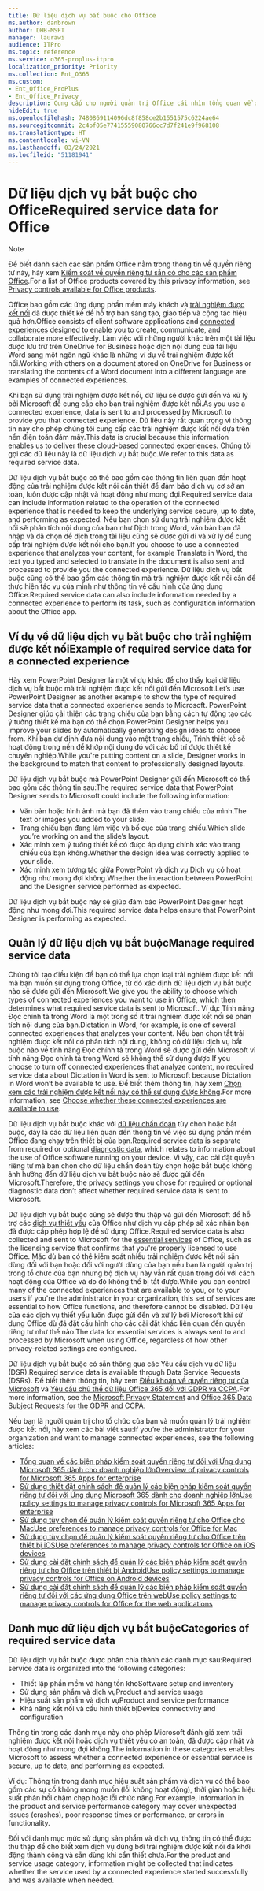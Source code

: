 ```yaml
---
title: Dữ liệu dịch vụ bắt buộc cho Office
ms.author: danbrown
author: DHB-MSFT
manager: laurawi
audience: ITPro
ms.topic: reference
ms.service: o365-proplus-itpro
localization_priority: Priority
ms.collection: Ent_O365
ms.custom:
- Ent_Office_ProPlus
- Ent_Office_Privacy
description: Cung cấp cho người quản trị Office cái nhìn tổng quan về dữ liệu dịch vụ bắt buộc được thu thập về các trải nghiệm được kết nối trong Office.
hideEdit: true
ms.openlocfilehash: 7480869114096dc8f858ce2b1551575c6224ae64
ms.sourcegitcommit: 2c4bf05e77415559080766cc7d7f241e9f968108
ms.translationtype: HT
ms.contentlocale: vi-VN
ms.lasthandoff: 03/24/2021
ms.locfileid: "51181941"
---
```

# <a name="required-service-data-for-office"></a><span data-ttu-id="65a63-103">Dữ liệu dịch vụ bắt buộc cho Office</span><span class="sxs-lookup"><span data-stu-id="65a63-103">Required service data for Office</span></span>

> [!NOTE]
> <span data-ttu-id="65a63-104">Để biết danh sách các sản phẩm Office nằm trong thông tin về quyền riêng tư này, hãy xem [Kiểm soát về quyền riêng tư sẵn có cho các sản phẩm Office](products-versions-privacy-controls.md).</span><span class="sxs-lookup"><span data-stu-id="65a63-104">For a list of Office products covered by this privacy information, see [Privacy controls available for Office products](products-versions-privacy-controls.md).</span></span>

<span data-ttu-id="65a63-105">Office bao gồm các ứng dụng phần mềm máy khách và [trải nghiệm được kết nối](connected-experiences.md) đã được thiết kế để hỗ trợ bạn sáng tạo, giao tiếp và cộng tác hiệu quả hơn.</span><span class="sxs-lookup"><span data-stu-id="65a63-105">Office consists of client software applications and [connected experiences](connected-experiences.md) designed to enable you to create, communicate, and collaborate more effectively.</span></span> <span data-ttu-id="65a63-106">Làm việc với những người khác trên một tài liệu được lưu trữ trên OneDrive for Business hoặc dịch nội dung của tài liệu Word sang một ngôn ngữ khác là những ví dụ về trải nghiệm được kết nối.</span><span class="sxs-lookup"><span data-stu-id="65a63-106">Working with others on a document stored on OneDrive for Business or translating the contents of a Word document into a different language are examples of connected experiences.</span></span>

<span data-ttu-id="65a63-107">Khi bạn sử dụng trải nghiệm được kết nối, dữ liệu sẽ được gửi đến và xử lý bởi Microsoft để cung cấp cho bạn trải nghiệm được kết nối.</span><span class="sxs-lookup"><span data-stu-id="65a63-107">As you use a connected experience, data is sent to and processed by Microsoft to provide you that connected experience.</span></span> <span data-ttu-id="65a63-108">Dữ liệu này rất quan trọng vì thông tin này cho phép chúng tôi cung cấp các trải nghiệm được kết nối dựa trên nền điện toán đám mây.</span><span class="sxs-lookup"><span data-stu-id="65a63-108">This data is crucial because this information enables us to deliver these cloud-based connected experiences.</span></span> <span data-ttu-id="65a63-109">Chúng tôi gọi các dữ liệu này là dữ liệu dịch vụ bắt buộc.</span><span class="sxs-lookup"><span data-stu-id="65a63-109">We refer to this data as required service data.</span></span>

<span data-ttu-id="65a63-110">Dữ liệu dịch vụ bắt buộc có thể bao gồm các thông tin liên quan đến hoạt động của trải nghiệm được kết nối cần thiết để đảm bảo dịch vụ cơ sở an toàn, luôn được cập nhật và hoạt động như mong đợi.</span><span class="sxs-lookup"><span data-stu-id="65a63-110">Required service data can include information related to the operation of the connected experience that is needed to keep the underlying service secure, up to date, and performing as expected.</span></span> <span data-ttu-id="65a63-111">Nếu bạn chọn sử dụng trải nghiệm được kết nối sẽ phân tích nội dung của bạn như Dịch trong Word, văn bản bạn đã nhập và đã chọn để dịch trong tài liệu cũng sẽ được gửi đi và xử lý để cung cấp trải nghiệm được kết nối cho bạn.</span><span class="sxs-lookup"><span data-stu-id="65a63-111">If you choose to use a connected experience that analyzes your content, for example Translate in Word, the text you typed and selected to translate in the document is also sent and processed to provide you the connected experience.</span></span> <span data-ttu-id="65a63-112">Dữ liệu dịch vụ bắt buộc cũng có thể bao gồm các thông tin mà trải nghiệm được kết nối cần để thực hiện tác vụ của mình như thông tin về cấu hình của ứng dụng Office.</span><span class="sxs-lookup"><span data-stu-id="65a63-112">Required service data can also include information needed by a connected experience to perform its task, such as configuration information about the Office app.</span></span>

## <a name="example-of-required-service-data-for-a-connected-experience"></a><span data-ttu-id="65a63-113">Ví dụ về dữ liệu dịch vụ bắt buộc cho trải nghiệm được kết nối</span><span class="sxs-lookup"><span data-stu-id="65a63-113">Example of required service data for a connected experience</span></span>

<span data-ttu-id="65a63-114">Hãy xem PowerPoint Designer là một ví dụ khác để cho thấy loại dữ liệu dịch vụ bắt buộc mà trải nghiệm được kết nối gửi đến Microsoft.</span><span class="sxs-lookup"><span data-stu-id="65a63-114">Let’s use PowerPoint Designer as another example to show the type of required service data that a connected experience sends to Microsoft.</span></span> <span data-ttu-id="65a63-115">PowerPoint Designer giúp cải thiện các trang chiếu của bạn bằng cách tự động tạo các ý tưởng thiết kế mà bạn có thể chọn.</span><span class="sxs-lookup"><span data-stu-id="65a63-115">PowerPoint Designer helps you improve your slides by automatically generating design ideas to choose from.</span></span> <span data-ttu-id="65a63-116">Khi bạn dự định đưa nội dung vào một trang chiếu, Trình thiết kế sẽ hoạt động trong nền để khớp nội dung đó với các bố trí được thiết kế chuyên nghiệp.</span><span class="sxs-lookup"><span data-stu-id="65a63-116">While you're putting content on a slide, Designer works in the background to match that content to professionally designed layouts.</span></span>

<span data-ttu-id="65a63-117">Dữ liệu dịch vụ bắt buộc mà PowerPoint Designer gửi đến Microsoft có thể bao gồm các thông tin sau:</span><span class="sxs-lookup"><span data-stu-id="65a63-117">The required service data that PowerPoint Designer sends to Microsoft could include the following information:</span></span>
- <span data-ttu-id="65a63-118">Văn bản hoặc hình ảnh mà bạn đã thêm vào trang chiếu của mình.</span><span class="sxs-lookup"><span data-stu-id="65a63-118">The text or images you added to your slide.</span></span>
- <span data-ttu-id="65a63-119">Trang chiếu bạn đang làm việc và bố cục của trang chiếu.</span><span class="sxs-lookup"><span data-stu-id="65a63-119">Which slide you’re working on and the slide’s layout.</span></span>
- <span data-ttu-id="65a63-120">Xác minh xem ý tưởng thiết kế có được áp dụng chính xác vào trang chiếu của bạn không.</span><span class="sxs-lookup"><span data-stu-id="65a63-120">Whether the design idea was correctly applied to your slide.</span></span>
- <span data-ttu-id="65a63-121">Xác minh xem tương tác giữa PowerPoint và dịch vụ Dịch vụ có hoạt động như mong đợi không.</span><span class="sxs-lookup"><span data-stu-id="65a63-121">Whether the interaction between PowerPoint and the Designer service performed as expected.</span></span>

<span data-ttu-id="65a63-122">Dữ liệu dịch vụ bắt buộc này sẽ giúp đảm bảo PowerPoint Designer hoạt động như mong đợi.</span><span class="sxs-lookup"><span data-stu-id="65a63-122">This required service data helps ensure that PowerPoint Designer is performing as expected.</span></span>

## <a name="manage-required-service-data"></a><span data-ttu-id="65a63-123">Quản lý dữ liệu dịch vụ bắt buộc</span><span class="sxs-lookup"><span data-stu-id="65a63-123">Manage required service data</span></span>

<span data-ttu-id="65a63-124">Chúng tôi tạo điều kiện để bạn có thể lựa chọn loại trải nghiệm được kết nối mà bạn muốn sử dụng trong Office, từ đó xác định dữ liệu dịch vụ bắt buộc nào sẽ được gửi đến Microsoft.</span><span class="sxs-lookup"><span data-stu-id="65a63-124">We give you the ability to choose which types of connected experiences you want to use in Office, which then determines what required service data is sent to Microsoft.</span></span> <span data-ttu-id="65a63-125">Ví dụ: Tính năng Đọc chính tả trong Word là một trong số ít trải nghiệm được kết nối sẽ phân tích nội dung của bạn.</span><span class="sxs-lookup"><span data-stu-id="65a63-125">Dictation in Word, for example, is one of several connected experiences that analyzes your content.</span></span> <span data-ttu-id="65a63-126">Nếu bạn chọn tắt trải nghiệm được kết nối có phân tích nội dung, không có dữ liệu dịch vụ bắt buộc nào về tính năng Đọc chính tả trong Word sẽ được gửi đến Microsoft vì tính năng Đọc chính tả trong Word sẽ không thể sử dụng được.</span><span class="sxs-lookup"><span data-stu-id="65a63-126">If you choose to turn off connected experiences that analyze content, no required service data about Dictation in Word is sent to Microsoft because Dictation in Word won’t be available to use.</span></span> <span data-ttu-id="65a63-127">Để biết thêm thông tin, hãy xem [Chọn xem các trải nghiệm được kết nối này có thể sử dụng được không](connected-experiences.md#choose-whether-these-connected-experiences-are-available-to-use).</span><span class="sxs-lookup"><span data-stu-id="65a63-127">For more information, see [Choose whether these connected experiences are available to use](connected-experiences.md#choose-whether-these-connected-experiences-are-available-to-use).</span></span>

<span data-ttu-id="65a63-128">Dữ liệu dịch vụ bắt buộc khác với [dữ liệu chẩn đoán](overview-privacy-controls.md#diagnostic-data-sent-from-microsoft-365-apps-for-enterprise-to-microsoft) tùy chọn hoặc bắt buộc, đây là các dữ liệu liên quan đến thông tin về việc sử dụng phần mềm Office đang chạy trên thiết bị của bạn.</span><span class="sxs-lookup"><span data-stu-id="65a63-128">Required service data is separate from required or optional [diagnostic data](overview-privacy-controls.md#diagnostic-data-sent-from-microsoft-365-apps-for-enterprise-to-microsoft), which relates to information about the use of Office software running on your device.</span></span> <span data-ttu-id="65a63-129">Vì vậy, các cài đặt quyền riêng tư mà bạn chọn cho dữ liệu chẩn đoán tùy chọn hoặc bắt buộc không ảnh hưởng đến dữ liệu dịch vụ bắt buộc nào sẽ được gửi đến Microsoft.</span><span class="sxs-lookup"><span data-stu-id="65a63-129">Therefore, the privacy settings you chose for required or optional diagnostic data don’t affect whether required service data is sent to Microsoft.</span></span>

<span data-ttu-id="65a63-130">Dữ liệu dịch vụ bắt buộc cũng sẽ được thu thập và gửi đến Microsoft để hỗ trợ các [dịch vụ thiết yếu](essential-services.md) của Office như dịch vụ cấp phép sẽ xác nhận bạn đã được cấp phép hợp lệ để sử dụng Office.</span><span class="sxs-lookup"><span data-stu-id="65a63-130">Required service data is also collected and sent to Microsoft for the [essential services](essential-services.md) of Office, such as the licensing service that confirms that you're properly licensed to use Office.</span></span> <span data-ttu-id="65a63-131">Mặc dù bạn có thể kiểm soát nhiều trải nghiệm được kết nối sẵn dùng đối với bạn hoặc đối với người dùng của bạn nếu bạn là người quản trị trong tổ chức của bạn nhưng bộ dịch vụ này vẫn rất quan trọng đối với cách hoạt động của Office và do đó không thể bị tắt được.</span><span class="sxs-lookup"><span data-stu-id="65a63-131">While you can control many of the connected experiences that are available to you, or to your users if you're the administrator in your organization, this set of services are essential to how Office functions, and therefore cannot be disabled.</span></span> <span data-ttu-id="65a63-132">Dữ liệu của các dịch vụ thiết yếu luôn được gửi đến và xử lý bởi Microsoft khi sử dụng Office dù đã đặt cấu hình cho các cài đặt khác liên quan đến quyền riêng tư như thế nào.</span><span class="sxs-lookup"><span data-stu-id="65a63-132">The data for essential services is always sent to and processed by Microsoft when using Office, regardless of how other privacy-related settings are configured.</span></span>

<span data-ttu-id="65a63-133">Dữ liệu dịch vụ bắt buộc có sẵn thông qua các Yêu cầu dịch vụ dữ liệu (DSR).</span><span class="sxs-lookup"><span data-stu-id="65a63-133">Required service data is available through Data Service Requests (DSRs).</span></span> <span data-ttu-id="65a63-134">Để biết thêm thông tin, hãy xem [Điều khoản về quyền riêng tư của Microsoft](https://privacy.microsoft.com/privacystatement) và [Yêu cầu chủ thể dữ liệu Office 365 đối với GDPR và CCPA](/microsoft-365/compliance/gdpr-dsr-office365).</span><span class="sxs-lookup"><span data-stu-id="65a63-134">For more information, see the [Microsoft Privacy Statement](https://privacy.microsoft.com/privacystatement) and [Office 365 Data Subject Requests for the GDPR and CCPA](/microsoft-365/compliance/gdpr-dsr-office365).</span></span>

<span data-ttu-id="65a63-135">Nếu bạn là người quản trị cho tổ chức của bạn và muốn quản lý trải nghiệm được kết nối, hãy xem các bài viết sau:</span><span class="sxs-lookup"><span data-stu-id="65a63-135">If you’re the administrator for your organization and want to manage connected experiences, see the following articles:</span></span>

- [<span data-ttu-id="65a63-136">Tổng quan về các biện pháp kiểm soát quyền riêng tư đối với Ứng dụng Microsoft 365 dành cho doanh nghiệp lớn</span><span class="sxs-lookup"><span data-stu-id="65a63-136">Overview of privacy controls for Microsoft 365 Apps for enterprise</span></span>](overview-privacy-controls.md)
- [<span data-ttu-id="65a63-137">Sử dụng thiết đặt chính sách để quản lý các biện pháp kiểm soát quyền riêng tư đối với Ứng dụng Microsoft 365 dành cho doanh nghiệp lớn</span><span class="sxs-lookup"><span data-stu-id="65a63-137">Use policy settings to manage privacy controls for Microsoft 365 Apps for enterprise</span></span>](manage-privacy-controls.md)
- [<span data-ttu-id="65a63-138">Sử dụng tùy chọn để quản lý kiểm soát quyền riêng tư cho Office cho Mac</span><span class="sxs-lookup"><span data-stu-id="65a63-138">Use preferences to manage privacy controls for Office for Mac</span></span>](mac-privacy-preferences.md)
- [<span data-ttu-id="65a63-139">Sử dụng tùy chọn để quản lý kiểm soát quyền riêng tư cho Office trên thiết bị iOS</span><span class="sxs-lookup"><span data-stu-id="65a63-139">Use preferences to manage privacy controls for Office on iOS devices</span></span>](ios-privacy-preferences.md)
- [<span data-ttu-id="65a63-140">Sử dụng cài đặt chính sách để quản lý các biện pháp kiểm soát quyền riêng tư cho Office trên thiết bị Android</span><span class="sxs-lookup"><span data-stu-id="65a63-140">Use policy settings to manage privacy controls for Office on Android devices</span></span>](android-privacy-controls.md)
- [<span data-ttu-id="65a63-141">Sử dụng cài đặt chính sách để quản lý các biện pháp kiểm soát quyền riêng tư đối với các ứng dụng Office trên web</span><span class="sxs-lookup"><span data-stu-id="65a63-141">Use policy settings to manage privacy controls for Office for the web applications</span></span>](office-web-privacy-controls.md)

## <a name="categories-of-required-service-data"></a><span data-ttu-id="65a63-142">Danh mục dữ liệu dịch vụ bắt buộc</span><span class="sxs-lookup"><span data-stu-id="65a63-142">Categories of required service data</span></span>

<span data-ttu-id="65a63-143">Dữ liệu dịch vụ bắt buộc được phân chia thành các danh mục sau:</span><span class="sxs-lookup"><span data-stu-id="65a63-143">Required service data is organized into the following categories:</span></span>

- <span data-ttu-id="65a63-144">Thiết lập phần mềm và hàng tồn kho</span><span class="sxs-lookup"><span data-stu-id="65a63-144">Software setup and inventory</span></span>
- <span data-ttu-id="65a63-145">Sử dụng sản phẩm và dịch vụ</span><span class="sxs-lookup"><span data-stu-id="65a63-145">Product and service usage</span></span>
- <span data-ttu-id="65a63-146">Hiệu suất sản phẩm và dịch vụ</span><span class="sxs-lookup"><span data-stu-id="65a63-146">Product and service performance</span></span>
- <span data-ttu-id="65a63-147">Khả năng kết nối và cấu hình thiết bị</span><span class="sxs-lookup"><span data-stu-id="65a63-147">Device connectivity and configuration</span></span>

<span data-ttu-id="65a63-148">Thông tin trong các danh mục này cho phép Microsoft đánh giá xem trải nghiệm được kết nối hoặc dịch vụ thiết yếu có an toàn, đã được cập nhật và hoạt động như mong đợi không.</span><span class="sxs-lookup"><span data-stu-id="65a63-148">The information in these categories enables Microsoft to assess whether a connected experience or essential service is secure, up to date, and performing as expected.</span></span>

<span data-ttu-id="65a63-149">Ví dụ: Thông tin trong danh mục hiệu suất sản phẩm và dịch vụ có thể bao gồm các sự cố không mong muốn (lỗi không hoạt động), thời gian hoặc hiệu suất phản hồi chậm chạp hoặc lỗi chức năng.</span><span class="sxs-lookup"><span data-stu-id="65a63-149">For example, information in the product and service performance category may cover unexpected issues (crashes), poor response times or performance, or errors in functionality.</span></span>

<span data-ttu-id="65a63-150">Đối với danh mục mức sử dụng sản phẩm và dịch vụ, thông tin có thể được thu thập để cho biết xem dịch vụ dùng bởi trải nghiệm được kết nối đã khởi động thành công và sẵn dùng khi cần thiết chưa.</span><span class="sxs-lookup"><span data-stu-id="65a63-150">For the product and service usage category, information might be collected that indicates whether the service used by a connected experience started successfully and was available when needed.</span></span>